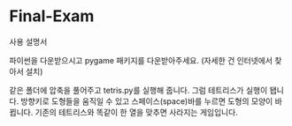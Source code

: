 # Final-Exam
사용 설명서 

파이썬을 다운받으시고 
pygame 패키지를 다운받아주세요.
(자세한 건 인터넷에서 찾아서 설치)


같은 폴더에 압축을 풀어주고 tetris.py를 실행해 줍니다.
그럼 테트리스가 실행이 됍니다.
방향키로 도형들을 움직일 수 있고 
스페이스(space)바를 누르면 도형의 모양이 바뀝니다.
기존의 테트리스와 똑같이 한 열을 맞추면 사라지는 게임입니다.
